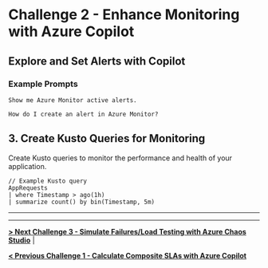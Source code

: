 # Challenge 2 - Enhance Monitoring with Azure Copilot

## Explore and Set Alerts with Copilot

### Example Prompts

```
Show me Azure Monitor active alerts.
```

```
How do I create an alert in Azure Monitor?
```

## 3. Create Kusto Queries for Monitoring

Create Kusto queries to monitor the performance and health of your application.

```kusto
// Example Kusto query
AppRequests
| where Timestamp > ago(1h)
| summarize count() by bin(Timestamp, 5m)
```

---

---

**[> Next Challenge 3 - Simulate Failures/Load Testing with Azure Chaos Studio](./03_challenge.md)** |

**[< Previous Challenge 1 - Calculate Composite SLAs with Azure Copilot](./01_challenge.md)** 